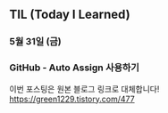 ## TIL (Today I Learned)

### 5월 31일 (금)    
### GitHub - Auto Assign 사용하기   
이번 포스팅은 원본 블로그 링크로 대체합니다!   
https://green1229.tistory.com/477       